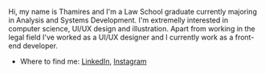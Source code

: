 Hi, my name is Thamires and I'm a Law School graduate currently majoring in Analysis and Systems Development.
I'm extremelly interested in computer science, UI/UX design and illustration.
Apart from working in the legal field I've worked as a UI/UX designer and I currently work as a front-end developer.

- Where to find me:
[LinkedIn](https://www.linkedin.com/in/thamires-stoppelli-6ab51a175/), [Instagram](https://www.instagram.com/thamistoppelli/)

<!---
ThamiStoppelli/ThamiStoppelli is a ✨ special ✨ repository because its `README.md` (this file) appears on your GitHub profile.
You can click the Preview link to take a look at your changes.
--->
